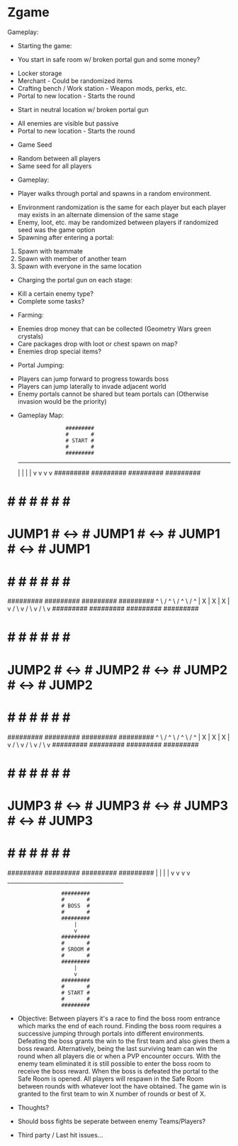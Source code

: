 # Zgame
Gameplay:

- Starting the game:
+ You start in safe room w/ broken portal gun and some money?
* Locker storage
* Merchant - Could be randomized items
* Crafting bench / Work station - Weapon mods, perks, etc.
* Portal to new location - Starts the round
+ Start in neutral location w/ broken portal gun
* All enemies are visible but passive
* Portal to new location - Starts the round
+ Game Seed
* Random between all players
* Same seed for all players

- Gameplay:
+ Player walks through portal and spawns in a random environment.
* Environment randomization is the same for each player but each player may
exists in an alternate dimension of the same stage
* Enemy, loot, etc. may be randomized between players if randomized seed was
the game option
* Spawning after entering a portal:
1. Spawn with teammate
2. Spawn with member of another team
3. Spawn with everyone in the same location
+ Charging the portal gun on each stage:
* Kill a certain enemy type?
* Complete some tasks? 
+ Farming:
* Enemies drop money that can be collected (Geometry Wars green crystals)
* Care packages drop with loot or chest spawn on map?
* Enemies drop special items?
+ Portal Jumping:
* Players can jump forward to progress towards boss
* Players can jump laterally to invade adjacent world
* Enemy portals cannot be shared but team portals can (Otherwise invasion would
be the priority)



- Gameplay Map:

                     #########
                     #       #
                     # START #
                     #       #
                     #########
     _________________________________________
    |             |             |             |
    v             v             v             v
#########     #########     #########     #########
#       #     #       #     #       #     #       #
# JUMP1 # <-> # JUMP1 # <-> # JUMP1 # <-> # JUMP1 #
#       #     #       #     #       #     #       #
#########     #########     #########     #########
    ^     \ /     ^     \ /     ^     \ /     ^
    |      X      |      X      |      X      |
    v     / \     v     / \     v     / \     v
#########     #########     #########     #########
#       #     #       #     #       #     #       #
# JUMP2 # <-> # JUMP2 # <-> # JUMP2 # <-> # JUMP2 #
#       #     #       #     #       #     #       #
#########     #########     #########     #########
    ^     \ /     ^     \ /     ^     \ /     ^
    |      X      |      X      |      X      |
    v     / \     v     / \     v     / \     v
#########     #########     #########     #########
#       #     #       #     #       #     #       #
# JUMP3 # <-> # JUMP3 # <-> # JUMP3 # <-> # JUMP3 #
#       #     #       #     #       #     #       #
#########     #########     #########     #########
    |             |             |             |
    v             v             v             v
     _________________________________________

                     #########
                     #       #
                     # BOSS  #
                     #       #
                     #########
                         |
                         v
                     #########
                     #       #
                     # SROOM #
                     #       #
                     #########
                         |
                         v
                     #########
                     #       #
                     # START #
                     #       #
                     #########


- Objective:
Between players it's a race to find the boss room entrance which marks the end
of each round. Finding the boss room requires a successive jumping through
portals into different environments. Defeating the boss grants the win to
the first team and also gives them a boss reward. Alternatively, being the last
surviving team can win the round when all players die or when a PVP encounter
occurs. With the enemy team eliminated it is still possible to enter the boss
room to receive the boss reward. When the boss is defeated the portal to the
Safe Room is opened. All players will respawn in the Safe Room between rounds
with whatever loot the have obtained. The game win is granted to the first team
to win X number of rounds or best of X.
 
- Thoughts?
+ Should boss fights be seperate between enemy Teams/Players?
* Third party / Last hit issues...




